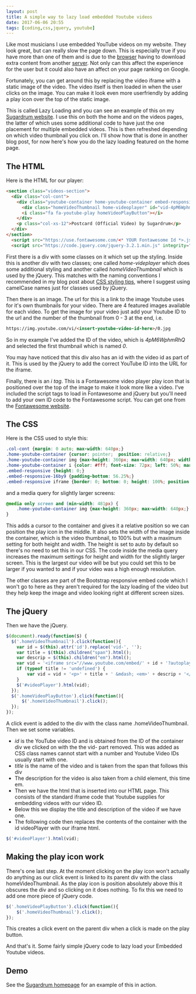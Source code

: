 ```yaml
---
layout: post
title: A simple way to lazy load embedded Youtube videos
date: 2017-06-06 20:55
tags: [coding,css,jquery, youtube]
---
```

Like most musicians I use embedded YouTube videos on my website. They look great, but can really slow the page down. This is especially true if you have more than one of them and is due to the [browser](/glossary/glossary_Web-Browser.html) having to download extra content from another [server](/glossary/glossary_Server.html). Not only can this affect the experience for the user but it could also have an affect on your page ranking on Google. 

Fortunately, you can get around this by replacing the video iframe with a static image of the video. The video itself is then loaded in when the user clicks on the image. You can make it look even more userfriendly by adding a play icon over the top of the static image.

This is called Lazy Loading and you can see an example of this on my [Sugardrum website](http://www.sugardrum.com/). I use this on both the home and on the videos pages, the latter of which uses some additional code to have just the one placement for multiple embedded videos. This is then refreshed depending on which video thumbnail you click on. I'll show how that is done in another blog post, for now here's how you do the lazy loading featured on the home page.

## The HTML
Here is the HTML for our player:

```html
<section class="videos-section">
  <div class="col-cont">
    <div class="youtube-container home-youtube-container embed-responsive embed-responsive-16by9 embed-responsive-item" id="videoPlayer">
      <div class="homeVideoThumbnail home-videoplayer" id="vid-4pM6WphmRhQ"><img src="//img.youtube.com/vi/4pM6WphmRhQ/0.jpg" /></div>
      <i class="fa fa-youtube-play homeVideoPlayButton"></i>  
    </div>
    <p class="col-xs-12">Postcard (Official Video) by Sugardrum</p>
  </div>
</section>
  <script src="https://use.fontawesome.com/<* YOUR Fontawesome Id *>.js"></script>
  <script src="https://code.jquery.com/jquery-3.2.1.min.js" integrity="sha256-hwg4gsxgFZhOsEEamdOYGBf13FyQuiTwlAQgxVSNgt4=" crossorigin="anonymous"></script>  
```

First there is a div with some classes on it which set up the styling. Inside this is another div with two classes; one called *home-videplayer* which does some additional styling and another called *homeVideoThumbnail* which is used by the jQuery. This matches with the naming conventions I recommended in my blog post about [CSS styling tips](/blog/2015/12/09/some-css-style-naming-and-layout-tips/), where I suggest using camelCase names just for classes used by jQuery.

Then there is an image. The url for this is a link to the image Youtube uses for it's own thumbnails for your video. There are 4 featured images available for each video. To get the image for your video just add your Youtube ID to the url and the number of the thumbnail from 0  - 3 at the end, i.e.

```html
https://img.youtube.com/vi/<insert-youtube-video-id-here>/0.jpg
```

So in my example I've added the ID of the video, which is *4pM6WphmRhQ* and selected the first thumbnail which is named *0*. 
 
You may have noticed that this div also has an id with the video id as part of it. This is used by the jQuery to add the correct YouTube ID into the URL for the iframe.

Finally, there is an *i tag*. This is a Fontawesome video player play icon that is positioned over the top of the image to make it look more like a video. I've included the script tags to load in Fontawesome and jQuery but you'll need to add your own ID code to the Fontawesome script. You can get one from the [Fontawesome website](http://fontawesome.io/get-started/).


## The CSS
Here is the CSS used to style this:

```css
.col-cont {margin: 0 auto; max-width: 640px;}
.home-youtube-container {cursor: pointer;  position: relative;}  
.home-youtube-container img {max-height: 360px; max-width: 640px; width: 100%;}
.home-youtube-container i {color: #fff; font-size: 72px; left: 50%; margin: -33px 0 0 -31px; position: absolute; text-shadow: 0 0 8px rgba(0, 0, 0, .5); top: 50%;}
.embed-responsive {height: 0;}
.embed-responsive-16by9 {padding-bottom: 56.25%;}
.embed-responsive iframe {border: 0; bottom: 0; height: 100%; position: absolute; left: 0; top: 0; width: 100%;}
```

and a media query for slightly larger screens:

```css
@media only screen and (min-width: 481px) {
	.home-youtube-container img {max-height: 360px; max-width: 640px;}
}
```

This adds a cursor to the container and gives it a relative position so we can position the play icon in the middle. It also sets the width of the image inside the container, which is the video thumbnail, to 100% but with a maximum setting for both height and width. The height is set to auto by default so there's no need to set this in our CSS. The code inside the media query increases the maximum settings for height and width for the slightly larger screen. This is the largest our video will be but you could set this to be larger if you wanted to and if your video was a high enough resolution.

The other classes are part of the Bootstrap responsive embed code which I won't go to here as they aren't required for the lazy loading of the video but they help keep the image and video looking right at different screen sizes. 

## The jQuery
Then we have the jQuery.

```javascript
$(document).ready(function($) {
  $('.homeVideoThumbnail').click(function(){
    var id = $(this).attr('id').replace('vid-', '');
    var title = $(this).children("span").html();
    var descrip = $(this).children("em").html();                       
    var vid = '<iframe src="//www.youtube.com/embed/' + id + '?autoplay=1" width="560" height="315" frameborder="0" allowfullscreen></iframe>';            
    if (typeof title != 'undefined') {
        var vid = vid + '<p>' + title + ' &mdash; <em>' + descrip + '</p>';
    }
    $('#videoPlayer').html(vid);    
  });
  $('.homeVideoPlayButton').click(function(){
      $('.homeVideoThumbnail').click();
  });  
});
```

A click event is added to the div with the class name .homeVideoThumbnail. Then we set some variables.
- *id* is the YouTube video ID and is obtained from the ID of the container div we clicked on with the the vid- part removed. This was added as CSS class names cannot start with a number and Youtube Video IDs usually start with one.
- *title* is the name of the video and is taken from the span that follows this div
- The description for the video is also taken from a child element, this time em.
- Then we have the html that is inserted into our HTML page. This consists of the standard iframe code that Youtube supplies for embedding videos with our video ID.
- Below this we display the title and description of the video if we have one.
- The following code then replaces the contents of the container with the id videoPlayer with our iframe html.

```javascript
$('#videoPlayer').html(vid);
```

## Making the play icon work
There's one last step. At the moment clicking on the play icon won't actually do anything as our click event is linked to its parent div with the class homeVideoThumbnail. As the play icon is position absolutely above this it obscures the div and so clicking on it does nothing. To fix this we need to add one more piece of jQuery code.

```javascript
$('.homeVideoPlayButton').click(function(){
    $('.homeVideoThumbnail').click();
});
```
   
This creates a click event on the parent div when a click is made on the play button.

And that's it. Some fairly simple jQuery code to lazy load your Embedded Youtube videos.

## Demo
See the [Sugardrum homepage](http://sugardrum.com/) for an example of this in action.

		
